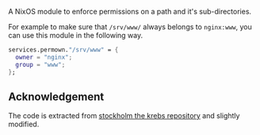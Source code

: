 A NixOS module to enforce permissions on a path and it's sub-directories.

For example to make sure that `/srv/www/` always belongs to `nginx:www`, you can use this module
in the following way.

``` nix
services.permown."/srv/www" = {
  owner = "nginx";
  group = "www";
};
```

## Acknowledgement

The code is extracted from [stockholm the krebs repository](https://cgit.krebsco.de/stockholm/tree/krebs/3modules/permown.nix) and slightly modified.
